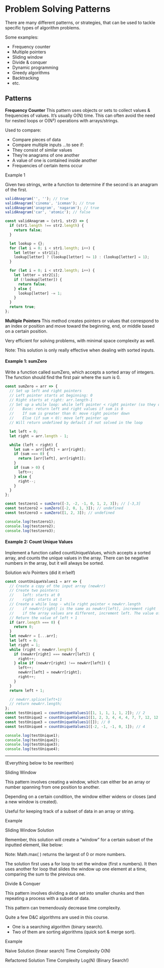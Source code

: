 # Problem Solving Patterns

There are many different patterns, or strategies, that can be used to tackle specific types of algorithm problems.

Some examples:

- Frequency counter
- Multiple pointers
- Sliding window
- Divide & conquer
- Dynamic programming
- Greedy algorithms
- Backtracking
- etc.

## Patterns

**Frequency Counter**
This pattern uses objects or sets to collect values & frequencies of values. It’s usually O(N) time. This can often avoid the need for nested loops or O(N²) operations with arrays/strings.

Used to compare:

- Compare pieces of data
- Compare multiple inputs
  …to see if:
- They consist of similar values
- They’re anagrams of one another
- A value of one is contained inside another
- Frequencies of certain items occur

Example 1

Given two strings, write a function to determine if the second is an anagram of the first.

```javascript
validAnagram('', ''); // true
validAnagram('cinema', 'iceman'); // true
validAnagram('anagram', 'nagaram'); // true
validAnagram('car', 'atomic'); // false

const validAnagram = (str1, str2) => {
  if (str1.length !== str2.length) {
    return false;
  }

  let lookup = {};
  for (let i = 0; i < str1.length; i++) {
    let letter = str1[i];
    lookup[letter] ? (lookup[letter] += 1) : (lookup[letter] = 1);
  }

  for (let i = 0; i < str2.length; i++) {
    let letter = str2[i];
    if (!lookup[letter]) {
      return false;
    } else {
      lookup[letter] -= 1;
    }
  }
  return true;
};
```

**Multiple Pointers**
This method creates pointers or values that correspond to an index or position and move toward the beginning, end, or middle based on a certain position.

Very efficient for solving problems, with minimal space complexity as well.

Note: This solution is only really effective when dealing with sorted inputs.

#### Example 1: sumZero

Write a function called sumZero, which accepts a sorted array of integers. The function should find the first pair where the sum is 0.

```javascript
const sumZero = arr => {
  // Set up left and right pointers
  // Left pointer starts at beginning: 0
  // Right starts at right: arr.length-1
  // Set up a while loop: while left pointer < right pointer (so they don't meet)
  //    Base: return left and right values if sum is 0
  //    If sum is greater than 0: move right pointer down
  //    Else (if sum < 0): move left pointer up
  // Will return undefined by default if not solved in the loop

  let left = 0;
  let right = arr.length - 1;

  while (left < right) {
    let sum = arr[left] + arr[right];
    if (sum === 0) {
      return [arr[left], arr[right]];
    }
    if (sum > 0) {
      left++;
    } else {
      right--;
    }
  }
};

const testzero1 = sumZero([-3, -2, -1, 0, 1, 2, 3]); // [-3,3]
const testzero2 = sumZero([-2, 0, 1, 3]); // undefined
const testzero3 = sumZero([1, 2, 3]); // undefined

console.log(testzero1);
console.log(testzero2);
console.log(testzero3);
```

#### Example 2: Count Unique Values

Implement a function called countUniqueValues, which accepts a sorted array, and counts the unique values in the array. There can be negative numbers in the array, but it will always be sorted.

Solution w/o Pointers (did it m’self)

```javascript
const countUniqueValues1 = arr => {
  // Create a copy of the input array (newArr)
  // Create two pointers:
  //    left: starts at 0
  //    right: starts at 1
  // Create a while loop - while right pointer < newArr.length
  //    if newArr[right] is the same as newArr[left], increment right
  //    if the array values are different, increment left. The value of newArr[left] becomes the value of newArr[right]. Increment right.
  // Return the value of left + 1
  if (arr.length === 0) {
    return 0;
  }
  let newArr = [...arr];
  let left = 0;
  let right = 1;
  while (right < newArr.length) {
    if (newArr[right] === newArr[left]) {
      right++;
    } else if (newArr[right] !== newArr[left]) {
      left++;
      newArr[left] = newArr[right];
      right++;
    }
  }
  return left + 1;

  // newArr.splice(left+1)
  // return newArr.length;
};
const testUnique1 = countUniqueValues1([1, 1, 1, 1, 1, 2]); // 2
const testUnique2 = countUniqueValues1([1, 2, 3, 4, 4, 4, 7, 7, 12, 12, 13]); // 7
const testUnique3 = countUniqueValues1([]); // 0
const testUnique4 = countUniqueValues1([-2, -1, -1, 0, 1]); // 4

console.log(testUnique1);
console.log(testUnique2);
console.log(testUnique3);
console.log(testUnique4);
```

---

(Everything below to be rewritten)

Sliding Window

This pattern involves creating a window, which can either be an array or number spanning from one position to another.

Depending on a certain condition, the window either widens or closes (and a new window is created).

Useful for keeping track of a subset of data in an array or string.

Example

Sliding Window Solution

Remember, this solution will create a “window” for a certain subset of the inputted element, like below:

Note: Math.max( ) returns the largest of 0 or more numbers.

The solution first uses a for loop to set the window (first x numbers). It then uses another for loop that slides the window up one element at a time, comparing the sum to the previous one.

Divide & Conquer

This pattern involves dividing a data set into smaller chunks and then repeating a process with a subset of data.

This pattern can tremendously decrease time complexity.

Quite a few D&C algorithms are used in this course.

- One is a searching algorithm (binary search).
- Two of them are sorting algorithms (quick sort & merge sort).

Example

Naive Solution (linear search)
Time Complexity O(N)

Refactored Solution
Time Complexity Log(N) (Binary Search!)
